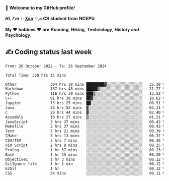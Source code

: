 🎉 **Welcome to my GitHub profile!**</br></br>
𝑯𝒊, 𝑰'𝒎 ✨ [𝐗𝐚𝐧](https://xancoding.cn/) ✨,𝐚 𝐂𝐒 𝐬𝐭𝐮𝐝𝐞𝐧𝐭 𝐟𝐫𝐨𝐦 𝐍𝐂𝐄𝐏𝐔.</br></br>
𝐌𝐲 ❤ 𝐡𝐨𝐛𝐛𝐢𝐞𝐬 ❤ 𝐚𝐫𝐞 𝐑𝐮𝐧𝐧𝐢𝐧𝐠, 𝐇𝐢𝐤𝐢𝐧𝐠, 𝐓𝐞𝐜𝐡𝐧𝐨𝐥𝐨𝐠𝐲, 𝐇𝐢𝐬𝐭𝐨𝐫𝐲 𝐚𝐧𝐝 𝐏𝐬𝐲𝐜𝐡𝐨𝐥𝐨𝐠𝐲.

## ✍️ Coding status last week
<!--START_SECTION:waka-->

```txt
From: 26 October 2022 - To: 26 September 2024

Total Time: 558 hrs 15 mins

Other               304 hrs 38 mins ████████▓░░░░░░░░░░░░░░░░   35.30 %
Markdown            187 hrs 48 mins █████▒░░░░░░░░░░░░░░░░░░░   21.77 %
Python              116 hrs 39 mins ███▒░░░░░░░░░░░░░░░░░░░░░   13.52 %
C++                 91 hrs 38 mins  ██▓░░░░░░░░░░░░░░░░░░░░░░   10.62 %
Jupyter             73 hrs 25 mins  ██░░░░░░░░░░░░░░░░░░░░░░░   08.51 %
Java                26 hrs 52 mins  ▓░░░░░░░░░░░░░░░░░░░░░░░░   03.11 %
C                   20 hrs 44 mins  ▓░░░░░░░░░░░░░░░░░░░░░░░░   02.40 %
Assembly            10 hrs 27 mins  ▒░░░░░░░░░░░░░░░░░░░░░░░░   01.21 %
JavaScript          3 hrs 37 mins   ░░░░░░░░░░░░░░░░░░░░░░░░░   00.42 %
Makefile            3 hrs 37 mins   ░░░░░░░░░░░░░░░░░░░░░░░░░   00.42 %
Text                3 hrs 21 mins   ░░░░░░░░░░░░░░░░░░░░░░░░░   00.39 %
CMake               3 hrs 13 mins   ░░░░░░░░░░░░░░░░░░░░░░░░░   00.37 %
CSV/TSV             3 hrs 7 mins    ░░░░░░░░░░░░░░░░░░░░░░░░░   00.36 %
Vim Script          2 hrs 9 mins    ░░░░░░░░░░░░░░░░░░░░░░░░░   00.25 %
Prolog              1 hr 57 mins    ░░░░░░░░░░░░░░░░░░░░░░░░░   00.23 %
Bash                1 hr 45 mins    ░░░░░░░░░░░░░░░░░░░░░░░░░   00.20 %
ObjectiveC          1 hr 3 mins     ░░░░░░░░░░░░░░░░░░░░░░░░░   00.12 %
GitIgnore file      1 hr 1 min      ░░░░░░░░░░░░░░░░░░░░░░░░░   00.12 %
Ezhil               1 hr            ░░░░░░░░░░░░░░░░░░░░░░░░░   00.12 %
CSS                 54 mins         ░░░░░░░░░░░░░░░░░░░░░░░░░   00.11 %
```

<!--END_SECTION:waka-->


<!-- ## 📈 My GitHub Stats
<p align="center">
    <img height="137px" src="https://github-readme-stats.vercel.app/api?username=Xancoding&hide_title=true&hide_border=true&show_icons=trueline_height=21&text_color=000&icon_color=000&bg_color=0,ea6161,ffc64d,fffc4d,52fa5a&theme=graywhite" /> 
    <img src="https://github-readme-stats.vercel.app/api/top-langs/?username=Xancoding&hide_title=true&hide_border=true&layout=compact&langs_count=6&text_color=000&icon_color=fff&bg_color=0,52fa5a,4dfcff,c64dff&theme=graywhite" /> 
</p> -->

<!-- ## 🔥 My GitHub activities of last 31 days.
<div align="center"> <img src="https://activity-graph.herokuapp.com/graph?username=XanCoding&theme=xcode" /> </div> -->

<!-- <p align="center"> 
  Visitor count<br/>
  <img src="https://profile-counter.glitch.me/xancoding/count.svg" />
</p> -->
